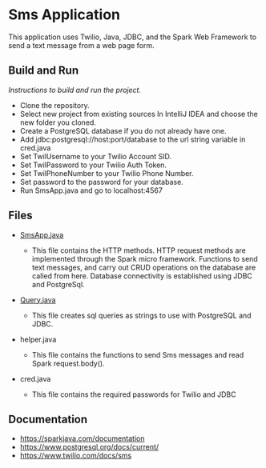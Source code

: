 # Sms Application

This application uses Twilio, Java, JDBC, and the Spark Web Framework to send a text message from a web page form.

## Build and Run
*Instructions to build and run the project.*
* Clone the repository.
* Select new project from existing sources In IntelliJ IDEA and choose the new folder you cloned.
* Create a PostgreSQL database if you do not already have one.
* Add jdbc:postgresql://host:port/database to the url string variable in cred.java
* Set TwilUsername to your Twilio Account SID.
* Set TwilPassword to your Twilio Auth Token.
* Set TwilPhoneNumber to your Twilio Phone Number.
* Set password to the password for your database.
* Run SmsApp.java and go to localhost:4567

## Files
 - [SmsApp.java](https://github.com/dannyglv182/smsApp/blob/main/src/main/java/SmsApp.java)
	 - This file contains the HTTP methods. HTTP request methods are implemented through the Spark micro framework. Functions to send text messages, and carry out CRUD operations on the database are called from here. Database connectivity is established using JDBC and PostgreSql.

- [Query.java](https://github.com/dannyglv182/smsApp/blob/main/src/main/java/Query.java)
	-  This file creates sql queries as strings to use with PostgreSQL and JDBC.

- helper.java
	- This file contains the functions to send Sms messages and read Spark request.body().

- cred.java
	- This file contains the required passwords for Twilio and JDBC

## Documentation
* https://sparkjava.com/documentation
* https://www.postgresql.org/docs/current/
* https://www.twilio.com/docs/sms
